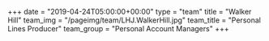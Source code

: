 +++
date = "2019-04-24T05:00:00+00:00"
type = "team"
title = "Walker Hill"
team_img = "/pageimg/team/LHJ.WalkerHill.jpg"
team_title = "Personal Lines Producer"
team_group = "Personal Account Managers"
+++